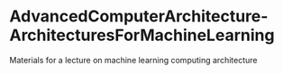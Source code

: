 # AdvancedComputerArchitecture-ArchitecturesForMachineLearning
Materials for a lecture on machine learning computing architecture
